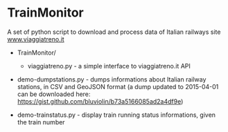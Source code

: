 # TrainMonitor
A set of python script to download and process data of Italian railways site www.viaggiatreno.it

* TrainMonitor/
  *  viaggiatreno.py - a simple interface to viaggiatreno.it API
    
* demo-dumpstations.py - dumps informations about Italian railway stations, in CSV and GeoJSON format (a dump updated to 2015-04-01 can be downloaded here: https://gist.github.com/bluviolin/b73a5166085ad2a4df9e)
* demo-trainstatus.py - display train running status informations, given the train number
